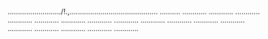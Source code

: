 ........................../!.,........................................... ..........
............
............
............
............
............
............
............
............
............
............
............
............
............
............
............
............
............


